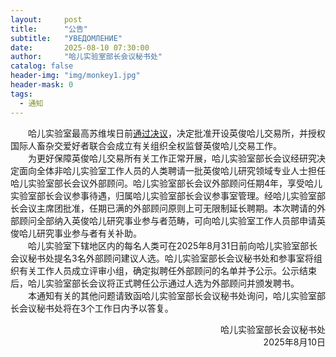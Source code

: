 ```yaml
---
layout:     post
title:      "公告"
subtitle:   "УВЕДОМЛЕНИЕ"
date:       2025-08-10 07:30:00
author:     "哈儿实验室部长会议秘书处"
catalog: false
header-img: "img/monkey1.jpg"
header-mask: 0
tags:
  - 通知
---
```


&emsp;&emsp;哈儿实验室最高苏维埃日前[通过决议](../../../../2025/08/09/%E5%93%88%E5%84%BF%E5%AE%9E%E9%AA%8C%E5%AE%A4%E6%9C%80%E9%AB%98%E8%8B%8F%E7%BB%B4%E5%9F%83%E5%8F%AC%E5%BC%80%E5%85%A8%E4%BD%93%E4%BC%9A%E8%AE%AE/)，决定批准开设英俊哈儿交易所，并授权国际人畜杂交爱好者联合会成立有关组织全权监督英俊哈儿交易工作。  
&emsp;&emsp;为更好保障英俊哈儿交易所有关工作正常开展，哈儿实验室部长会议经研究决定面向全体非哈儿实验室工作人员的人类聘请一批英俊哈儿研究领域专业人士担任哈儿实验室部长会议外部顾问。哈儿实验室部长会议外部顾问任期4年，享受哈儿实验室部长会议参事待遇，归属哈儿实验室部长会议参事室管理。经哈儿实验室部长会议主席团批准，任期已满的外部顾问原则上可无限制延长聘期。本次聘请的外部顾问全部纳入英俊哈儿研究事业参与者范畴，可向哈儿实验室工作人员部申请英俊哈儿研究事业参与者有关补助。  
&emsp;&emsp;哈儿实验室下辖地区内的每名人类可在2025年8月31日前向哈儿实验室部长会议秘书处提名3名外部顾问建议人选。哈儿实验室部长会议秘书处和参事室将组织有关工作人员成立评审小组，确定拟聘任外部顾问的名单并予公示。公示结束后，哈儿实验室部长会议将正式聘任公示通过人选为外部顾问并颁发聘书。  
&emsp;&emsp;本通知有关的其他问题请致函哈儿实验室部长会议秘书处询问，哈儿实验室部长会议秘书处将在3个工作日内予以答复。
<div style="text-align: right">哈儿实验室部长会议秘书处</div>
<div style="text-align: right">2025年8月10日</div>